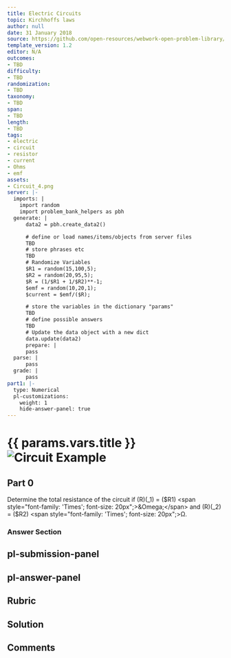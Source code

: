 ```yaml
---
title: Electric Circuits
topic: Kirchhoffs laws
author: null
date: 31 January 2018
source: https://github.com/open-resources/webwork-open-problem-library/tree/master/Contrib/BrockPhysics/College_Physics_Urone/21.Circuits_and_DC_Instruments/21-03.Kirchhoffs_Rules/21-03-004.pg
template_version: 1.2
editor: N/A
outcomes:
- TBD
difficulty:
- TBD
randomization:
- TBD
taxonomy:
- TBD
span:
- TBD
length:
- TBD
tags:
- electric
- circuit
- resistor
- current
- Ohms
- emf
assets:
- Circuit_4.png
server: |-
  imports: |
    import random
    import problem_bank_helpers as pbh
  generate: |
      data2 = pbh.create_data2()

      # define or load names/items/objects from server files
      TBD
      # store phrases etc
      TBD
      # Randomize Variables
      $R1 = random(15,100,5);
      $R2 = random(20,95,5);
      $R = (1/$R1 + 1/$R2)**-1;
      $emf = random(10,20,1);
      $current = $emf/($R);

      # store the variables in the dictionary "params"
      TBD
      # define possible answers
      TBD
      # Update the data object with a new dict
      data.update(data2)
      prepare: |
      pass
  parse: |
      pass
  grade: |
      pass
part1: |-
  type: Numerical
  pl-customizations:
    weight: 1
    hide-answer-panel: true
---
```


# {{ params.vars.title }}![Circuit Example](Circuit_4.png)

## Part 0 
Determine the total resistance of the circuit if (R)(_1) = ($R1) <span style="font-family: 'Times'; font-size: 20px";>&Omega;</span> and (R)(_2) = ($R2) <span style="font-family: 'Times'; font-size: 20px";>&Omega;</span>. 


### Answer Section 


## pl-submission-panel 


## pl-answer-panel 


## Rubric 


## Solution 


## Comments 


